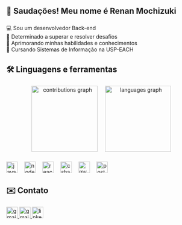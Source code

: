 <h2 align="left">👋 Saudações! Meu nome é Renan Mochizuki</h2>

###

<p align="left">
    💻 Sou um desenvolvedor Back-end<br>
    🔨 Determinado a superar e resolver desafios<br>
    🎯 Aprimorando minhas habilidades e conhecimentos<br>
    📗 Cursando Sistemas de Informação na USP-EACH
</p>

###

<h2 align="left">🛠️ Linguagens e ferramentas</h2>

###

<div align="center">
    <img src="https://github-readme-streak-stats.herokuapp.com/?user=renan-mochizuki&locale=pt-br&theme=shadow_blue&hide_border=false" height="175" alt="contributions graph">
    <img width="12">
    <img src="https://github-readme-stats.vercel.app/api/top-langs/?username=renan-mochizuki&locale=pt-br&theme=shadow_blue&hide_border=false&include_all_commits=true&count_private=true&card_width=320&layout=compact" height="175" alt="languages graph">
</div>

###

<div align="left">
    <img src="https://cdn.jsdelivr.net/gh/devicons/devicon/icons/javascript/javascript-original.svg" height="30" alt="javascript logo"/>
    <img width="10">
    <img src="https://cdn.jsdelivr.net/gh/devicons/devicon/icons/nodejs/nodejs-original.svg" height="30" alt="node.js logo"/>
    <img width="10">
    <img src="https://cdn.jsdelivr.net/gh/devicons/devicon/icons/react/react-original.svg" height="30" alt="react logo"/>
    <img width="10">   
    <img src="https://cdn.jsdelivr.net/gh/devicons/devicon/icons/csharp/csharp-original.svg" height="30" alt="csharp logo"/>
    <img width="10">
    <img src="https://cdn.jsdelivr.net/gh/devicons/devicon@latest/icons/mysql/mysql-original.svg" height="30" alt="mysql logo"/>
    <img width="10">
    <img src="https://cdn.jsdelivr.net/gh/devicons/devicon@latest/icons/postgresql/postgresql-original.svg" height="30" alt="postgre logo"/>
</div>

###

<h2 align="left">✉️ Contato</h2>

###

<div align="left">
    <a href="mailto:renanmochizuki@gmail.com">
        <img src="https://img.shields.io/static/v1?message=Gmail&logo=gmail&label=&color=D14836&logoColor=white&labelColor=&style=for-the-badge" height="30" alt="gmail badge"/>
    </a>
    <a href="mailto:renanmochizuki@usp.br">
        <img src="https://img.shields.io/static/v1?message=usp.br&logo=gmail&label=&color=1094AB&logoColor=white&labelColor=&style=for-the-badge" height="30" alt="gmail badge"/>
    </a>
    <a href="https://www.linkedin.com/in/renan-mochizuki-55314a259/">
        <img src="https://img.shields.io/static/v1?message=LinkedIn&logo=linkedin&label=&color=0077B5&logoColor=white&labelColor=&style=for-the-badge" height="30" alt="linkedin badge"/>
    </a>
</div>

####
